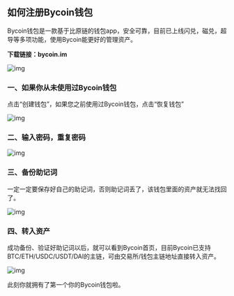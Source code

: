 ## 如何注册Bycoin钱包

Bycoin钱包是一款基于比原链的钱包app，安全可靠，目前已上线闪兑，磁兑，超导等多项功能，使用Bycoin能更好的管理资产。

**下载链接：bycoin.im**

![img](../images/sup/down.png)

### 一、如果你从未使用过Bycoin钱包

点击“创建钱包”，如果您之前使用过Bycoin钱包，点击“恢复钱包”

![img](../images/sup/wecome.png)

### 二、输入密码，重复密码

![img](../images/sup/create_wallet.png)

### 三、备份助记词

一定一定要保存好自己的助记词，否则助记词丢了，该钱包里面的资产就无法找回了。

![img](../images/sup/word.png)

### 四、转入资产

成功备份、验证好助记词以后，就可以看到Bycoin首页，目前Bycoin已支持BTC/ETH/USDC/USDT/DAI的主链，可由交易所/钱包主链地址直接转入资产。

![img](../images/sup/main.png)

此刻你就拥有了第一个你的Bycoin钱包啦。

